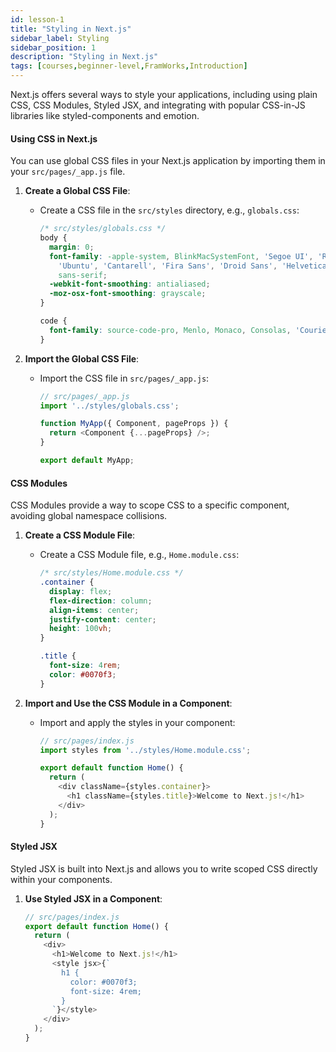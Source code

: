 ```yaml
---
id: lesson-1
title: "Styling in Next.js"
sidebar_label: Styling
sidebar_position: 1
description: "Styling in Next.js"
tags: [courses,beginner-level,FramWorks,Introduction]
--- 
```


Next.js offers several ways to style your applications, including using plain CSS, CSS Modules, Styled JSX, and integrating with popular CSS-in-JS libraries like styled-components and emotion.

#### Using CSS in Next.js

You can use global CSS files in your Next.js application by importing them in your `src/pages/_app.js` file.

1. **Create a Global CSS File**:
   - Create a CSS file in the `src/styles` directory, e.g., `globals.css`:
     ```css
     /* src/styles/globals.css */
     body {
       margin: 0;
       font-family: -apple-system, BlinkMacSystemFont, 'Segoe UI', 'Roboto', 'Oxygen',
         'Ubuntu', 'Cantarell', 'Fira Sans', 'Droid Sans', 'Helvetica Neue',
         sans-serif;
       -webkit-font-smoothing: antialiased;
       -moz-osx-font-smoothing: grayscale;
     }

     code {
       font-family: source-code-pro, Menlo, Monaco, Consolas, 'Courier New', monospace;
     }
     ```

2. **Import the Global CSS File**:
   - Import the CSS file in `src/pages/_app.js`:
     ```javascript
     // src/pages/_app.js
     import '../styles/globals.css';

     function MyApp({ Component, pageProps }) {
       return <Component {...pageProps} />;
     }

     export default MyApp;
     ```

#### CSS Modules

CSS Modules provide a way to scope CSS to a specific component, avoiding global namespace collisions.

1. **Create a CSS Module File**:
   - Create a CSS Module file, e.g., `Home.module.css`:
     ```css
     /* src/styles/Home.module.css */
     .container {
       display: flex;
       flex-direction: column;
       align-items: center;
       justify-content: center;
       height: 100vh;
     }

     .title {
       font-size: 4rem;
       color: #0070f3;
     }
     ```

2. **Import and Use the CSS Module in a Component**:
   - Import and apply the styles in your component:
     ```javascript
     // src/pages/index.js
     import styles from '../styles/Home.module.css';

     export default function Home() {
       return (
         <div className={styles.container}>
           <h1 className={styles.title}>Welcome to Next.js!</h1>
         </div>
       );
     }
     ```

#### Styled JSX

Styled JSX is built into Next.js and allows you to write scoped CSS directly within your components.

1. **Use Styled JSX in a Component**:
   ```javascript
   // src/pages/index.js
   export default function Home() {
     return (
       <div>
         <h1>Welcome to Next.js!</h1>
         <style jsx>{`
           h1 {
             color: #0070f3;
             font-size: 4rem;
           }
         `}</style>
       </div>
     );
   }
   ```